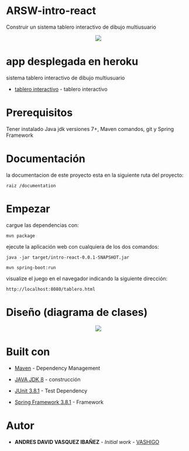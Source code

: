 # ARSW-intro-react

Construir un sistema tablero interactivo de dibujo multiusuario

<p align="center">
    <img  src="img/gameInicio.JPG">
</p>

# app desplegada en heroku

sistema tablero interactivo de dibujo multiusuario 

* [tablero interactivo](https://react-tablero.herokuapp.com/tablero.html) - tablero interactivo


# Prerequisitos

Tener instalado Java jdk versiones 7+, Maven comandos, git y Spring Framework

# Documentación

la documentacion de este proyecto esta en la siguiente ruta del proyecto:

```
raiz /documentation
```

# Empezar

cargue las dependencias con:

```
mvn package
```

ejecute la aplicación web con cualquiera de los dos comandos:

```
java -jar target/intro-react-0.0.1-SNAPSHOT.jar
```

```
mvn spring-boot:run
```

visualize el juego en el navegador indicando la siguiente dirección:

```
http://localhost:8080/tablero.html
```

# Diseño (diagrama de clases)

<p align="center">
    <img  src="img/diseño.JPG">
</p>

# Built con

* [Maven](https://maven.apache.org/) - Dependency Management
* [JAVA JDK 8](http://www.oracle.com/technetwork/java/javase/overview/index.html) - construcción
* [JUnit 3.8.1](https://mvnrepository.com/artifact/junit/junit/3.8.1) - Test Dependency

* [Spring Framework 3.8.1](https://spring.io/projects/spring-framework) - Framework



# Autor

* **ANDRES DAVID VASQUEZ IBAÑEZ** - *Initial work* - [VASHIGO](https://github.com/vashigo)